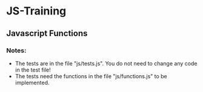 # JS-Training
## Javascript Functions

### Notes:
- The tests are in the file "js/tests.js". You do not need to change any code in the test file!
- The tests need the functions in the file "js/functions.js" to be implemented. 

    
